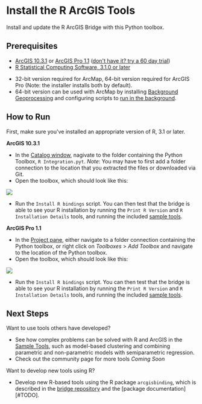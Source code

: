Install the R ArcGIS Tools
==========================

Install and update the R ArcGIS Bridge with this Python toolbox.


Prerequisites
-------------

 - [ArcGIS 10.3.1](http://desktop.arcgis.com/en/desktop/) or [ArcGIS Pro 1.1](http://pro.arcgis.com/en/pro-app/) ([don't have it? try a 60 day trial](http://www.esri.com/software/arcgis/arcgis-for-desktop/free-trial))
 - [R Statistical Computing Software, 3.1.0 or later](http://cran.cnr.berkeley.edu/bin/windows/base/)
  + 32-bit version required for ArcMap, 64-bit version required for ArcGIS Pro (Note: the installer installs both by default).
  + 64-bit version can be used with ArcMap by installing [Background Geoprocessing](http://desktop.arcgis.com/en/desktop/latest/analyze/executing-tools/64bit-background.htm) and configuring scripts to [run in the background](http://desktop.arcgis.com/en/desktop/latest/analyze/executing-tools/foreground-and-background-processing.htm).

How to Run
----------

First, make sure you've installed an appropriate version of R, 3.1 or later. 

**ArcGIS 10.3.1**
 - In the [Catalog window](http://desktop.arcgis.com/en/desktop/latest/map/working-with-arcmap/what-is-the-catalog-window-.htm), nagivate to the folder containing the Python Toolbox, `R Integration.pyt`. _Note_: You may have to first add a folder connection to the location that you extracted the files or downloaded via Git.
 - Open the toolbox, which should look like this:

![](https://github.com/R-ArcGIS/r-bridge-install/blob/master/img/r-bridge-install-arcmap.png)
 - Run the `Install R bindings` script. You can then test that the bridge is able to see your R installation by running the `Print R Version` and `R Installation Details` tools, and running the included [sample tools](#TODO).

**ArcGIS Pro 1.1**
 - In the [Project pane](https://pro.arcgis.com/en/pro-app/help/projects/the-project-pane.htm), either navigate to a folder connection containing the Python toolbox, or right click on *Toolboxes* > *Add Toolbox* and navigate to the location of the Python toolbox.
 - Open the toolbox, which should look like this:

![](https://github.com/R-ArcGIS/r-bridge-install/blob/master/img/r-bridge-install-pro.png)
  - Run the `Install R bindings` script. You can then test that the bridge is able to see your R installation by running the `Print R Version` and `R Installation Details` tools, and running the included [sample tools](#TODO).

Next Steps
----------

Want to use tools others have developed?
 - See how complex problems can be solved with R and ArcGIS in the [Sample Tools](https://github.com/R-ArcGIS/r-sample-tools), such as model-based clustering and combining parametric and non-parametric models with semiparametric regression.
 - Check out the community page for more tools _Coming Soon_

Want to develop new tools using R?
 - Develop new R-based tools using the R package `arcgisbinding`, which is described in the [bridge repository](https://github.com/R-ArcGIS/r-bridge) and the [package documentation][#TODO].
